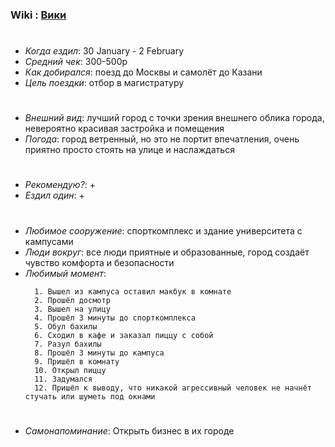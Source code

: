 ### Wiki : [Вики](https://ru.wikipedia.org/wiki/%D0%98%D0%BD%D0%BD%D0%BE%D0%BF%D0%BE%D0%BB%D0%B8%D1%81)

#

- _Когда ездил_: 30 January - 2 February
- _Средний чек_: 300-500р
- _Как добирался_: поезд до Москвы и самолёт до Казани
- _Цель поездки_: отбор в магистратуру

#

- _Внешний вид_: лучший город с точки зрения внешнего облика города, невероятно красивая застройка и помещения
- _Погода_: город ветренный, но это не портит впечатления, очень приятно просто стоять на улице и наслаждаться

#

- _Рекомендую?_: +
- _Ездил один_: +

#

- _Любимое сооружение_: спорткомплекс и здание университета с кампусами
- _Люди вокруг_: все люди приятные и образованные, город создаёт чувство комфорта и безопасности
- _Любимый момент_:
  ```
    1. Вышел из кампуса оставил макбук в комнате
    2. Прошёл досмотр
    3. Вышел на улицу
    4. Прошёл 3 минуты до спорткомплекса
    5. Обул бахилы
    6. Сходил в кафе и заказал пиццу с собой
    7. Разул бахилы
    8. Прошёл 3 минуты до кампуса
    9. Пришёл в комнату
    10. Открыл пиццу
    11. Задумался
    12. Пришёл к выводу, что никакой агрессивный человек не начнёт стучать или шуметь под окнами
  ```

#

- _Самонапоминание_: Открыть бизнес в их городе

#
